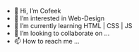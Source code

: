 - 👋 Hi, I’m Cofeek
- 👀 I’m interested in Web-Design
- 🌱 I’m currently learning HTML | CSS | JS
- 💞️ I’m looking to collaborate on ...
- 📫 How to reach me ...

<!---
cofeek-codes/cofeek-codes is a ✨ special ✨ repository because its `README.md` (this file) appears on your GitHub profile.
You can click the Preview link to take a look at your changes.
--->
